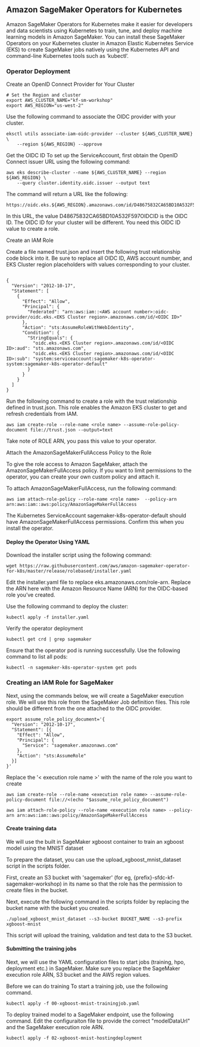 ## Amazon SageMaker Operators for Kubernetes

Amazon SageMaker Operators for Kubernetes make it easier for developers and data scientists using Kubernetes to train, tune, and deploy machine learning models in Amazon SageMaker. You can install these SageMaker Operators on your Kubernetes cluster in Amazon Elastic Kubernetes Service (EKS) to create SageMaker jobs natively using the Kubernetes API and command-line Kubernetes tools such as ‘kubectl’. 

### Operator Deployment

Create an OpenID Connect Provider for Your Cluster

```
# Set the Region and cluster
export AWS_CLUSTER_NAME="kf-sm-workshop"
export AWS_REGION="us-west-2"

```

Use the following command to associate the OIDC provider with your cluster.

```
eksctl utils associate-iam-oidc-provider --cluster ${AWS_CLUSTER_NAME} \
    --region ${AWS_REGION} --approve
```

Get the OIDC ID
To set up the ServiceAccount, first obtain the OpenID Connect issuer URL using the following command:

```
aws eks describe-cluster --name ${AWS_CLUSTER_NAME} --region ${AWS_REGION} \
    --query cluster.identity.oidc.issuer --output text
```

The command will return a URL like the following:

```
https://oidc.eks.${AWS_REGION}.amazonaws.com/id/D48675832CA65BD10A532F597OIDCID
```
In this URL, the value D48675832CA65BD10A532F597OIDCID is the OIDC ID. The OIDC ID for your cluster will be different. You need this OIDC ID value to create a role.

Create an IAM Role

Create a file named trust.json and insert the following trust relationship code block into it. Be sure to replace all OIDC ID, AWS account number, and EKS Cluster region placeholders with values corresponding to your cluster.


```

{
  "Version": "2012-10-17",
  "Statement": [
    {
      "Effect": "Allow",
      "Principal": {
        "Federated": "arn:aws:iam::<AWS account number>:oidc-provider/oidc.eks.<EKS Cluster region>.amazonaws.com/id/<OIDC ID>"
      },
      "Action": "sts:AssumeRoleWithWebIdentity",
      "Condition": {
        "StringEquals": {
          "oidc.eks.<EKS Cluster region>.amazonaws.com/id/<OIDC ID>:aud": "sts.amazonaws.com",
          "oidc.eks.<EKS Cluster region>.amazonaws.com/id/<OIDC ID>:sub": "system:serviceaccount:sagemaker-k8s-operator-system:sagemaker-k8s-operator-default"
        }
      }
    }
  ]
}

```
Run the following command to create a role with the trust relationship defined in trust.json. This role enables the Amazon EKS cluster to get and refresh credentials from IAM.

```
aws iam create-role --role-name <role name> --assume-role-policy-document file://trust.json --output=text
```

Take note of ROLE ARN, you pass this value to your operator.

Attach the AmazonSageMakerFullAccess Policy to the Role

To give the role access to Amazon SageMaker, attach the AmazonSageMakerFullAccess policy. If you want to limit permissions to the operator, you can create your own custom policy and attach it.

To attach AmazonSageMakerFullAccess, run the following command:

```
aws iam attach-role-policy --role-name <role name>  --policy-arn arn:aws:iam::aws:policy/AmazonSageMakerFullAccess

```

The Kubernetes ServiceAccount sagemaker-k8s-operator-default should have AmazonSageMakerFullAccess permissions. Confirm this when you install the operator.


#### Deploy the Operator Using YAML

Download the installer script using the following command:

```
wget https://raw.githubusercontent.com/aws/amazon-sagemaker-operator-for-k8s/master/release/rolebased/installer.yaml

```

Edit the installer.yaml file to replace eks.amazonaws.com/role-arn. Replace the ARN here with the Amazon Resource Name (ARN) for the OIDC-based role you’ve created.

Use the following command to deploy the cluster:

```
kubectl apply -f installer.yaml

```

Verify the operator deployment

```
kubectl get crd | grep sagemaker

```
Ensure that the operator pod is running successfully. Use the following command to list all pods:

```
kubectl -n sagemaker-k8s-operator-system get pods

```

### Creating an IAM Role for SageMaker

Next, using the commands below, we will create a SageMaker execution role. We will use this role from the SageMaker Job definition files. This role should be different from the one attached to the OIDC provider.

```
export assume_role_policy_document='{
  "Version": "2012-10-17",
  "Statement": [{
    "Effect": "Allow",
    "Principal": {
      "Service": "sagemaker.amazonaws.com"
    },
    "Action": "sts:AssumeRole"
  }]
}'

```
Replace the '< execution role name >' with the name of the role you want to create

```
aws iam create-role --role-name <execution role name> --assume-role-policy-document file://<(echo "$assume_role_policy_document")

aws iam attach-role-policy --role-name <execution role name> --policy-arn arn:aws:iam::aws:policy/AmazonSageMakerFullAccess

```

#### Create training data

We will use the built in SageMaker xgboost container to train an xgboost model using the MNIST dataset

To prepare the dataset, you can use the upload_xgboost_mnist_dataset script in the scripts folder. 

First, create an S3 bucket with 'sagemaker' (for eg, {prefix}-sfdc-kf-sagemaker-workshop) in its name so that the role has the permission to create files in the bucket.

Next, execute the following command in the scripts folder by replacing the bucket name with the bucket you created.

```
./upload_xgboost_mnist_dataset --s3-bucket BUCKET_NAME --s3-prefix xgboost-mnist

```
This script will upload the training, validation and test data to the S3 bucket.

#### Submitting the training jobs

Next, we will use the YAML configuration files to start jobs (training, hpo, deployment etc.) in SageMaker.  Make sure you replace the SageMaker execution role ARN, S3 bucket and the AWS region values.

Before we can do training 
To start a training job, use the following command.

```
kubectl apply -f 00-xgboost-mnist-trainingjob.yaml

```
To deploy trained model to a SageMaker endpoint, use the following command. Edit the configuraiton file to provide the correct "modelDataUrl" and the SageMaker execution role ARN.


```
kubectl apply -f 02-xgboost-mnist-hostingdeployment

```



